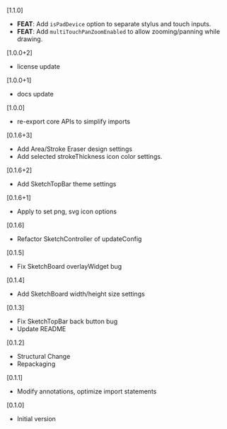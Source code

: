 [1.1.0]
* **FEAT**: Add `isPadDevice` option to separate stylus and touch inputs.
* **FEAT**: Add `multiTouchPanZoomEnabled` to allow zooming/panning while drawing.

[1.0.0+2]
* license update

[1.0.0+1]
* docs update

[1.0.0]
* re-export core APIs to simplify imports

[0.1.6+3]
* Add Area/Stroke Eraser design settings
* Add selected strokeThickness icon color settings.

[0.1.6+2]
* Add SketchTopBar theme settings

[0.1.6+1]
* Apply to set png, svg icon options

[0.1.6]
* Refactor SketchController of updateConfig

[0.1.5]
* Fix SketchBoard overlayWidget bug

[0.1.4]
* Add SketchBoard width/height size settings

[0.1.3]
* Fix SketchTopBar back button bug 
* Update README

[0.1.2]
* Structural Change
* Repackaging

[0.1.1]
* Modify annotations, optimize import statements

[0.1.0]
* Initial version